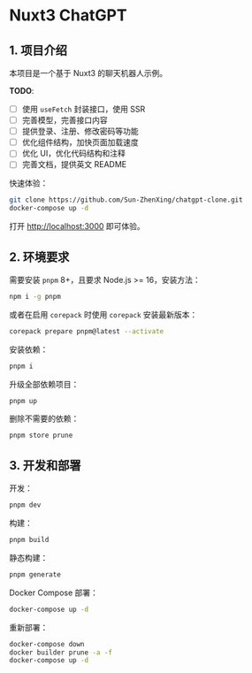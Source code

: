 # Nuxt3 ChatGPT

## 1. 项目介绍

本项目是一个基于 Nuxt3 的聊天机器人示例。

**TODO**:

- [ ] 使用 `useFetch` 封装接口，使用 SSR
- [ ] 完善模型，完善接口内容
- [ ] 提供登录、注册、修改密码等功能
- [ ] 优化组件结构，加快页面加载速度
- [ ] 优化 UI，优化代码结构和注释
- [ ] 完善文档，提供英文 README

快速体验：

```bash
git clone https://github.com/Sun-ZhenXing/chatgpt-clone.git
docker-compose up -d
```

打开 <http://localhost:3000> 即可体验。

## 2. 环境要求

需要安装 `pnpm` 8+，且要求 Node.js >= 16，安装方法：

```bash
npm i -g pnpm
```

或者在启用 `corepack` 时使用 `corepack` 安装最新版本：

```bash
corepack prepare pnpm@latest --activate
```

安装依赖：

```bash
pnpm i
```

升级全部依赖项目：

```bash
pnpm up
```

删除不需要的依赖：

```bash
pnpm store prune
```

## 3. 开发和部署

开发：

```bash
pnpm dev
```

构建：

```bash
pnpm build
```

静态构建：

```bash
pnpm generate
```

Docker Compose 部署：

```bash
docker-compose up -d
```

重新部署：

```bash
docker-compose down
docker builder prune -a -f
docker-compose up -d
```
